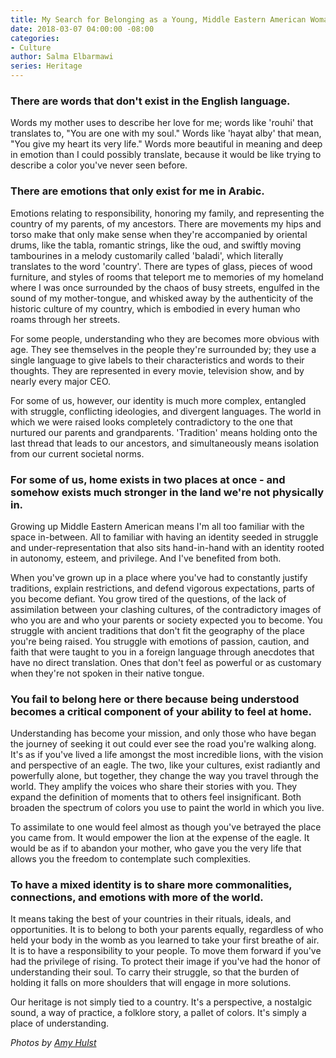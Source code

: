```yaml
---
title: My Search for Belonging as a Young, Middle Eastern American Woman
date: 2018-03-07 04:00:00 -08:00
categories:
- Culture
author: Salma Elbarmawi
series: Heritage
---
```


### There are words that don't exist in the English language.

Words my mother uses to describe her love for me; words like 'rouhi' that translates to, "You are one with my soul." Words like 'hayat alby' that mean, "You give my heart its very life." Words more beautiful in meaning and deep in emotion than I could possibly translate, because it would be like trying to describe a color you've never seen before.

### There are emotions that only exist for me in Arabic.

Emotions relating to responsibility, honoring my family, and representing the country of my parents, of my ancestors. There are movements my hips and torso make that only make sense when they're accompanied by oriental drums, like the tabla, romantic strings, like the oud, and swiftly moving tambourines in a melody customarily called 'baladi', which literally translates to the word 'country'. There are types of glass, pieces of wood furniture, and styles of rooms that teleport me to memories of my homeland where I was once surrounded by the chaos of busy streets, engulfed in the sound of my mother-tongue, and whisked away by the authenticity of the historic culture of my country, which is embodied in every human who roams through her streets.

For some people, understanding who they are becomes more obvious with age. They see themselves in the people they're surrounded by; they use a single language to give labels to their characteristics and words to their thoughts. They are represented in every movie, television show, and by nearly every major CEO.

For some of us, however, our identity is much more complex, entangled with struggle, conflicting ideologies, and divergent languages. The world in which we were raised looks completely contradictory to the one that nurtured our parents and grandparents. 'Tradition' means holding onto the last thread that leads to our ancestors, and simultaneously means isolation from our current societal norms.

### For some of us, home exists in two places at once - and somehow exists much stronger in the land we're not physically in.

Growing up Middle Eastern American means I'm all too familiar with the space in-between. All to familiar with having an identity seeded in struggle and under-representation that also sits hand-in-hand with an identity rooted in autonomy, esteem, and privilege. And I've benefited from both.

When you've grown up in a place where you've had to constantly justify traditions, explain restrictions, and defend vigorous expectations, parts of you become defiant. You grow tired of the questions, of the lack of assimilation between your clashing cultures, of the contradictory images of who you are and who your parents or society expected you to become. You struggle with ancient traditions that don't fit the geography of the place you're being raised. You struggle with emotions of passion, caution, and faith that were taught to you in a foreign language through anecdotes that have no direct translation. Ones that don't feel as powerful or as customary when they're not spoken in their native tongue.

### You fail to belong here or there because being understood becomes a critical component of your ability to feel at home.

Understanding has become your mission, and only those who have began the journey of seeking it out could ever see the road you're walking along. It's as if you've lived a life amongst the most incredible lions, with the vision and perspective of an eagle. The two, like your cultures, exist radiantly and powerfully alone, but together, they change the way you travel through the world. They amplify the voices who share their stories with you. They expand the definition of moments that to others feel insignificant. Both broaden the spectrum of colors you use to paint the world in which you live.

To assimilate to one would feel almost as though you've betrayed the place you came from. It would empower the lion at the expense of the eagle. It would be as if to abandon your mother, who gave you the very life that allows you the freedom to contemplate such complexities.

### To have a mixed identity is to share more commonalities, connections, and emotions with more of the world.

It means taking the best of your countries in their rituals, ideals, and opportunities. It is to belong to both your parents equally, regardless of who held your body in the womb as you learned to take your first breathe of air. It is to have a responsibility to your people. To move them forward if you've had the privilege of rising. To protect their image if you've had the honor of understanding their soul. To carry their struggle, so that the burden of holding it falls on more shoulders that will engage in more solutions.

Our heritage is not simply tied to a country. It's a perspective, a nostalgic sound, a way of practice, a folklore story, a pallet of colors. It's simply a place of understanding.

*Photos by [Amy Hulst](https://www.forcollective.com/)*